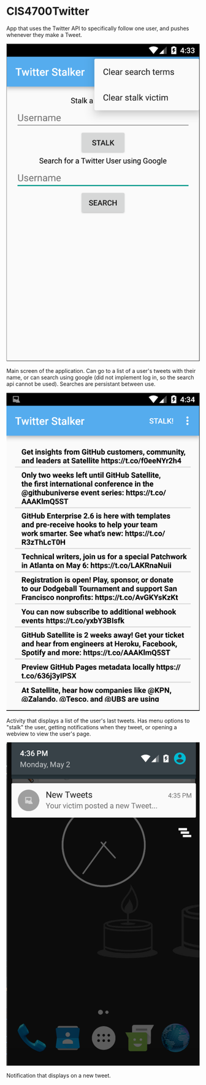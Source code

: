 # CIS4700Twitter
App that uses the Twitter API to specifically follow one user, and pushes whenever they make a Tweet.

![Main Screen](/DemoScreenshots/twit1.PNG?raw=true "Main Screen")

Main screen of the application. Can go to a list of a user's tweets with their name, or can search using google (did not implement log in, so the search api cannot be used). Searches are persistant between use. 


![User Page](/DemoScreenshots/twit2.PNG?raw=true "User Page")

Activity that displays a list of the user's last tweets. Has menu options to "stalk" the user, getting notifications when they tweet, or opening a webview to view the user's page.


![Notification](/DemoScreenshots/twit3.PNG?raw=true "Notification")

Notification that displays on a new tweet.
